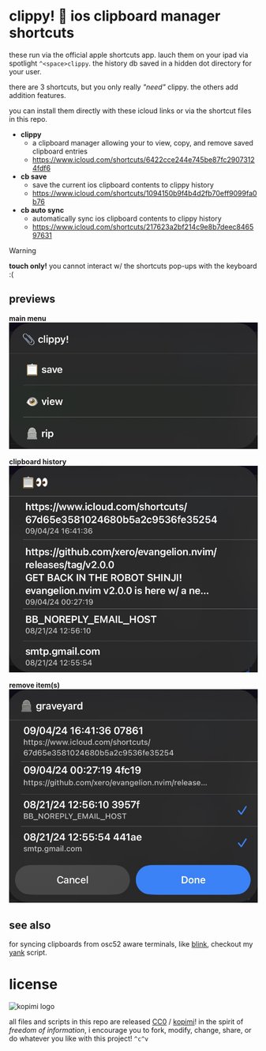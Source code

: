 # clippy! 📎  ios clipboard manager shortcuts

these run via the official apple shortcuts app. lauch them on your ipad via spotlight `^<space>clippy`. the history db saved in a hidden dot directory for your user.

there are 3 shortcuts, but you only really _"need"_ clippy. the others add addition features.

you can install them directly with these icloud links or via the shortcut files in this repo.

- **clippy**
    - a clipboard manager allowing your to view, copy, and remove saved clipboard entries
    - https://www.icloud.com/shortcuts/6422cce244e745be87fc29073124fdf6
- **cb save**
    - save the current ios clipboard contents to clippy  history
    - https://www.icloud.com/shortcuts/1094150b9f4b4d2fb70eff9099fa0b76
- **cb auto sync**
    - automatically sync ios clipboard contents to clippy history
    - https://www.icloud.com/shortcuts/217623a2bf214c9e8b7deec846597631

> [!WARNING]
> **touch only!** you cannot interact w/ the shortcuts pop-ups with the keyboard :(

## previews

**main menu**
![menu](https://raw.githubusercontent.com/xero/clippy.shortcut/previews/menu.jpg)

**clipboard history**
![view](https://raw.githubusercontent.com/xero/clippy.shortcut/previews/view.jpg)

**remove item(s)**
![graveyard](https://raw.githubusercontent.com/xero/clippy.shortcut/previews/graveyard.jpg)

## see also

for syncing clipboards from osc52 aware terminals, like [blink](https://blink.sh), checkout my [yank](https://github.com/xero/dotfiles/blob/main/bin/.local/bin/yank) script.

# license

![kopimi logo](https://gist.githubusercontent.com/xero/cbcd5c38b695004c848b73e5c1c0c779/raw/6b32899b0af238b17383d7a878a69a076139e72d/kopimi-sm.png)

all files and scripts in this repo are released [CC0](https://creativecommons.org/publicdomain/zero/1.0/) / [kopimi](https://kopimi.com)! in the spirit of _freedom of information_, i encourage you to fork, modify, change, share, or do whatever you like with this project! `^c^v`
